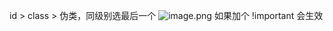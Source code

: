 id > class > 伪类，同级别选最后一个
![image.png](https://typora-birdy.oss-cn-guangzhou.aliyuncs.com/20240403213638.png)
如果加个 !important 会生效